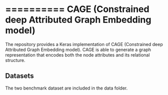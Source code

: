 ==========
CAGE (Constrained deep Attributed Graph Embedding model)
==========

The repository provides a Keras implementation of CAGE (Constrained deep Attributed Graph Embedding model). CAGE is able to generate a graph representation that encodes both the node attributes and its relational structure.

## Datasets

The two benchmark dataset are included in the data folder.
